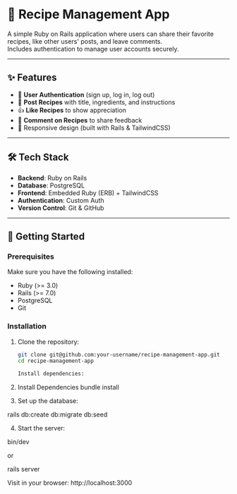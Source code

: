 # 🍳 Recipe Management App

A simple Ruby on Rails application where users can share their favorite recipes, like other users' posts, and leave comments.  
Includes authentication to manage user accounts securely.

---

## ✨ Features

- 🔐 **User Authentication** (sign up, log in, log out)
- 📝 **Post Recipes** with title, ingredients, and instructions
- 👍 **Like Recipes** to show appreciation
- 💬 **Comment on Recipes** to share feedback
- 📱 Responsive design (built with Rails & TailwindCSS)

---

## 🛠 Tech Stack

- **Backend**: Ruby on Rails
- **Database**: PostgreSQL
- **Frontend**: Embedded Ruby (ERB) + TailwindCSS
- **Authentication**: Custom Auth
- **Version Control**: Git & GitHub

---

## 🚀 Getting Started

### Prerequisites
Make sure you have the following installed:
- Ruby (>= 3.0)
- Rails (>= 7.0)
- PostgreSQL
- Git

### Installation

1. Clone the repository:
   ```bash
   git clone git@github.com:your-username/recipe-management-app.git
   cd recipe-management-app

   Install dependencies:

2. Install Dependencies
   bundle install


3. Set up the database:

rails db:create db:migrate db:seed


4. Start the server:

bin/dev


or

rails server


Visit in your browser:
http://localhost:3000
